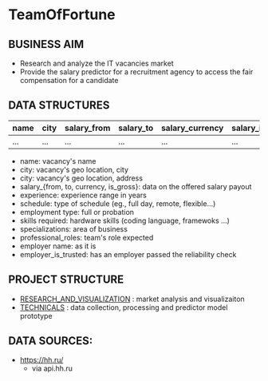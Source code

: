 # TeamOfFortune

## BUSINESS AIM
- Research and analyze the IT vacancies market
- Provide the salary predictor for a recruitment agency to access the fair compensation for a candidate


## DATA STRUCTURES

| name | city | salary_from | salary_to | salary_currency |  salary_is_gross | location_address | experience | schedule | employment_type | skills_required | specializations | professional_roles | employer_name | employer_is_trusted |
| ---  | ---  | ---         | ---       | ---             | ---              | ---              | ---        | ---      | ---             | ---             | ---             | ---                | ---           | ---                 |
| ...  | ...  | ...         | ...       | ...             | ...              | ...              | ...        | ...      | ...             | ...             | ...             | ...                | ...           | ...                 |

- name: vacancy's name
- city: vacancy's geo location, city
- city: vacancy's geo location, address
- salary_{from, to, currency, is_gross}: data on the offered salary payout
- experience: experience range in years
- schedule: type of schedule (eg., full day, remote, flexible...)
- employment type: full or probation
- skills required: hardware skills (coding language, framewoks ...)
- specializations: area of business
- professional_roles: team's role expected
- employer name: as it is
- employer_is_trusted: has an employer passed the reliability check

## PROJECT STRUCTURE 
- [RESEARCH_AND_VISUALIZATION](RESEARCH_VISUALIZATION.ipynb) : market analysis and visualizaiton
- [TECHNICALS](TECHNICALS.ipynb) : data collection, processing and predictor model prototype

## DATA SOURCES:
- https://hh.ru/
	- via api.hh.ru
